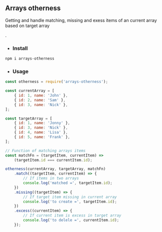 ## Arrays otherness

Getting and handle matching, missing and exess items of an current array based on target array

.

* ### Install

```sh
npm i arrays-otherness
```

* ### Usage

```js
const otherness = require('arrays-otherness');

const currentArray = [
    { id: 1, name: 'John' },
    { id: 2, name: 'Sam' },
    { id: 3, name: 'Nick' },
];

const targetArray = [
    { id: 1, name: 'Jonny' },
    { id: 3, name: 'Nick' },
    { id: 4, name: 'Lisa' },
    { id: 5, name: 'Frank' },
];

// Function of matching arrays items
const matchFn = (targetItem, currentItem) => 
    (targetItem.id === currentItem.id);

otherness(currentArray, targetArray, matchFn)
    .match((targetItem, currentItem) => {
        // If items in two arrays
        console.log('matched =', targetItem.id);
    })
    .missing((targetItem) => {
        // If target item missing in current array
        console.log('to create =', targetItem.id);
    })
    .excess((currentItem) => {
        // If current item is excess in target array
        console.log('to delele =', currentItem.id);
    });
```